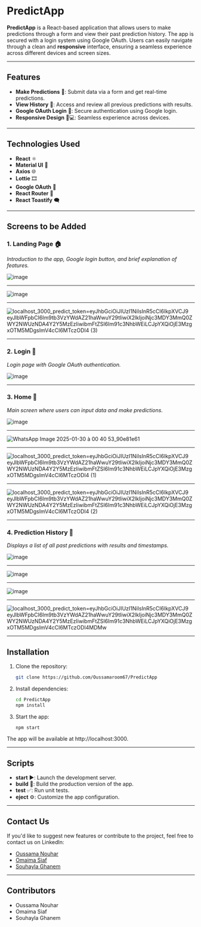 # PredictApp

**PredictApp** is a React-based application that allows users to make predictions through a form and view their past prediction history. The app is secured with a login system using Google OAuth. Users can easily navigate through a clean and **responsive** interface, ensuring a seamless experience across different devices and screen sizes.

---

## Features

- **Make Predictions** 🔮: Submit data via a form and get real-time predictions.
- **View History** 📜: Access and review all previous predictions with results.
- **Google OAuth Login** 🔐: Secure authentication using Google login.
- **Responsive Design** 📱💻: Seamless experience across devices.

---

## Technologies Used

- **React** ⚛️
- **Material UI** 🎨
- **Axios** 🌐
- **Lottie** 🎞️
- **Google OAuth** 🔑
- **React Router** 🚦
- **React Toastify** 🗨️

---

## Screens to be Added

### 1. **Landing Page** 🏠  
*Introduction to the app, Google login button, and brief explanation of features.*

![image](https://github.com/user-attachments/assets/8aaa8fce-9e1e-4be0-b78a-2d2f0a94eebb)

---

![image](https://github.com/user-attachments/assets/c0fd36f4-844c-43c1-80e6-a9bdd010cf22)

---

![localhost_3000_predict_token=eyJhbGciOiJIUzI1NiIsInR5cCI6IkpXVCJ9 eyJlbWFpbCI6Im9tb3VzYWdAZ21haWwuY29tIiwiX2lkIjoiNjc3MDY3MmQ0ZWY2NWUzNDA4Y2Y5MzEzIiwibmFtZSI6Im91c3NhbWEiLCJpYXQiOjE3MzgxOTM5MDgsImV4cCI6MTczODI4 (3)](https://github.com/user-attachments/assets/d8ed9633-219c-4184-a0d0-ac58a563104c)


---

### 2. **Login** 🔑  
*Login page with Google OAuth authentication.*

![image](https://github.com/user-attachments/assets/46ba88f1-6cc7-45d0-863f-72aec95e094b)


---

### 3. **Home** 🏡  
*Main screen where users can input data and make predictions.*

![image](https://github.com/user-attachments/assets/81f67341-81e9-4b94-a176-e55943dc1bbe)

---

![WhatsApp Image 2025-01-30 à 00 40 53_90e81e61](https://github.com/user-attachments/assets/41aa3145-961e-4d02-927c-9c2be1c7289c)

---

![localhost_3000_predict_token=eyJhbGciOiJIUzI1NiIsInR5cCI6IkpXVCJ9 eyJlbWFpbCI6Im9tb3VzYWdAZ21haWwuY29tIiwiX2lkIjoiNjc3MDY3MmQ0ZWY2NWUzNDA4Y2Y5MzEzIiwibmFtZSI6Im91c3NhbWEiLCJpYXQiOjE3MzgxOTM5MDgsImV4cCI6MTczODI4 (1)](https://github.com/user-attachments/assets/d99b5ac4-b522-4fe0-ae16-c8021c134fcf)

---

![localhost_3000_predict_token=eyJhbGciOiJIUzI1NiIsInR5cCI6IkpXVCJ9 eyJlbWFpbCI6Im9tb3VzYWdAZ21haWwuY29tIiwiX2lkIjoiNjc3MDY3MmQ0ZWY2NWUzNDA4Y2Y5MzEzIiwibmFtZSI6Im91c3NhbWEiLCJpYXQiOjE3MzgxOTM5MDgsImV4cCI6MTczODI4 (2)](https://github.com/user-attachments/assets/7d6e690c-e0fd-478b-a5c6-69f9eedeb67e)


---

### 4. **Prediction History** 📅  
*Displays a list of all past predictions with results and timestamps.*

![image](https://github.com/user-attachments/assets/e745d575-f8b3-4865-8afe-bd3519af9d40)

---

![image](https://github.com/user-attachments/assets/60368d26-1293-4d2c-9d76-d01668c91675)

---

![image](https://github.com/user-attachments/assets/0fb05448-3e07-4406-8015-1f963f00ec31)

---
![localhost_3000_predict_token=eyJhbGciOiJIUzI1NiIsInR5cCI6IkpXVCJ9 eyJlbWFpbCI6Im9tb3VzYWdAZ21haWwuY29tIiwiX2lkIjoiNjc3MDY3MmQ0ZWY2NWUzNDA4Y2Y5MzEzIiwibmFtZSI6Im91c3NhbWEiLCJpYXQiOjE3MzgxOTM5MDgsImV4cCI6MTczODI4MDMw](https://github.com/user-attachments/assets/84c49476-f08d-4bf8-ae0d-ddf3902f8424)


---

## Installation

1. Clone the repository:

   ```bash
   git clone https://github.com/Oussamaroom67/PredictApp
   ```
2. Install dependencies:
   ```bash
   cd PredictApp
   npm install
   ```
3. Start the app:
   ```bash
   npm start
   ```
  The app will be available at http://localhost:3000.

---

## Scripts

- **start** ▶️: Launch the development server.
- **build** 🔨: Build the production version of the app.
- **test** ✅: Run unit tests.
- **eject** ⚙️: Customize the app configuration.

---

## Contact Us

If you'd like to suggest new features or contribute to the project, feel free to contact us on LinkedIn:

- [Oussama Nouhar](https://www.linkedin.com/in/oussama-nouhar-3156132aa)
- [Omaima Siaf](https://www.linkedin.com/in/omaima-siaf-b636132aa/)
- [Souhayla Ghanem](https://www.linkedin.com/in/souhayla-ghanem-28791b306/)

---

## Contributors

- Oussama Nouhar
- Omaima Siaf
- Souhayla Ghanem

